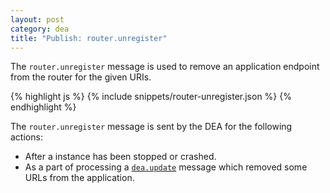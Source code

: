 ```yaml
---
layout: post
category: dea
title: "Publish: router.unregister"
---
```


The `router.unregister` message is used to remove an application endpoint
from the router for the given URIs.

<div class="js example">
{% highlight js %}
{% include snippets/router-unregister.json %}
{% endhighlight %}
</div>

The `router.unregister` message is sent by the DEA for the following actions:

* After a instance has been stopped or crashed.
* As a part of processing a [`dea.update`](/dea/subscribe-dea-update) message
which removed some URLs from the application.
